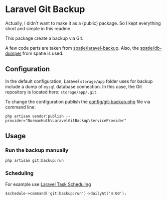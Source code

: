 # Laravel Git Backup

Actually, I didn't want to make it as a (public) package. So I kept everything short and simple in this readme.

This package create a backup via Git.

A few code parts are taken from [spatie/laravel-backup](https://github.com/spatie/laravel-backup). Also, the [spatie/db-dumper](https://github.com/spatie/db-dumper) from spatie is used.

## Configuration

In the default configuration, Laravel `storage/app` folder uses for backup include a dump of `mysql` database connection. In this case, the Git repository is located here: `storage/app/.git`.

To change the configuration publish the [config/git-backup.php](config/git-backup.php) file via command line:

```shell
php artisan vendor:publish --provider="NormanHuth\LaravelGitBackup\ServiceProvider"
```

## Usage

### Run the backup manually

```shell
php artisan git:backup:run
```

### Scheduling

For example use [Laravel Task Scheduling](https://laravel.com/docs/scheduling)

```shell
$schedule->command('git:backup:run')->dailyAt('4:00');
```
